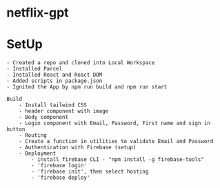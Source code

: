 # netflix-gpt

# SetUp

    - Created a repo and cloned into Local Workspace
    - Installed Parcel
    - Installed React and React DOM
    - Added scripts in package.json
    - Ignited the App by npm run build and npm run start

    Build
        - Install tailwind CSS
        - header component with image
        - Body component
        - Login component with Email, Password, First name and sign in button
        - Routing
        - Create a function in utilities to validate Email and Password
        - Authentication with Firebase (setup)
        - Deployment
            - install firebase CLI - "npm install -g firebase-tools"
            - 'firebase login'
            - 'firebase init', then select hosting
            - 'firebase deploy'
